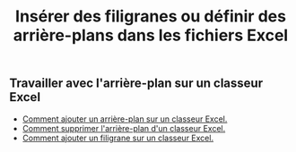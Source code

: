 ﻿---
title: Insérer des filigranes ou définir des arrière-plans dans les fichiers Excel
second_title: Aspose.Cells Cloud Documen
linktitle: Filigrane et arrière-plan
type: docs
url: /fr/watermark-and-background/
aliases: [ /export/excel-chart-to-different-formats/，/workbook/background/]
keywords: Excel, Office Cloud, REST API, Spreadsheet, PDF, CSV, Json, Markdown, Watermark, Backgroun
description: Aspose.Cells Cloud REST API prend en charge le travail en arrière-plan sur un classeur Excel. Le SDK prend en charge différents langages de développement, notamment Android, C#, Go, Java, NodeJS, Perl, PHP, Python, Ruby et Swift.
weight: 20
kwords: Excel, Office Cloud, REST API, Tableur, PDF, CSV, Json, Markdown, Filigrane, Arrière-plan
---
## Travailler avec l'arrière-plan sur un classeur Excel

- [Comment ajouter un arrière-plan sur un classeur Excel.](/cells/fr/add-background-in-excel-file/)
- [Comment supprimer l'arrière-plan d'un classeur Excel.](/cells/fr/delete-background-in-excel-file/)
- [Comment ajouter un filigrane sur un classeur Excel.](/cells/fr/delete-background-in-excel-file/)
